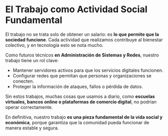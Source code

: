 # El Trabajo como Actividad Social Fundamental

El trabajo no se trata solo de obtener un salario: es **lo que permite que la sociedad funcione**. Cada actividad que realizamos contribuye al bienestar colectivo, y en tecnología esto se nota mucho.

Como futuros técnicos **en Administración de Sistemas y Redes**, nuestro trabajo tiene un rol clave:
- Mantener servidores activos para que los servicios digitales funcionen.
- Configurar redes que permitan que personas y organizaciones se conecten.
- Proteger la información de ataques, fallos o pérdida de datos.

Sin estos trabajos, muchas cosas que usamos a diario, como **escuelas virtuales, bancos online o plataformas de comercio digital**, no podrían operar correctamente.

En definitiva, nuestro trabajo **es una pieza fundamental de la vida social y económica**, porque garantiza que la comunidad pueda funcionar de manera estable y segura.
